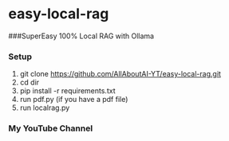 # easy-local-rag
###SuperEasy 100% Local RAG with Ollama

### Setup
1. git clone https://github.com/AllAboutAI-YT/easy-local-rag.git
2. cd dir
3. pip install -r requirements.txt
4. run pdf.py (if you have a pdf file)
5. run localrag.py
   
### My YouTube Channel
